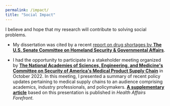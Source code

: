 ```yaml
---
permalink: /impact/
title: "Social Impact"
---
```


I believe and hope that my research will contribute to solving social problems. 

* My dissertation was cited by a recent [report on drug shortages by **The U.S. Senate Committee on Homeland Security & Governmental Affairs**](https://www.hsgac.senate.gov/wp-content/uploads/Drug-Shortages-HSGAC-Majority-Staff-Report-2023-03-22.pdf).

* I had the opportunity to participate in a stakeholder meeting organized by [**The National Academies of Sciences, Engineering, and Medicine's Committee on Security of America's Medical Product Supply Chain**](https://www.nationalacademies.org/our-work/security-of-americas-medical-product-supply-chain) in October 2022. In this meeting, I presented a summary of recent policy updates pertaining to medical supply chains to an audience comprising academics, industry professionals, and policymakers. [**A supplementary article**](https://www.healthaffairs.org/content/forefront/building-resilience-into-us-prescription-drug-supply-chains) based on this presentation is published in *Health Affairs Forefront*.  
